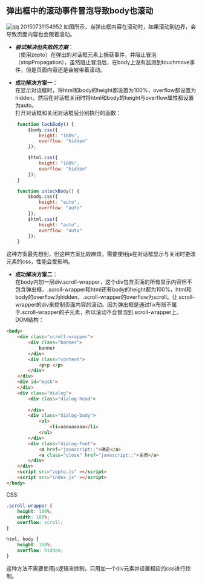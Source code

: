 弹出框中的滚动事件冒泡导致body也滚动
---
![qq 20150731154952](https://cloud.githubusercontent.com/assets/4986245/9002924/e2194690-379b-11e5-991b-a7cfaa111e4b.png)
如图所示，当弹出框内容在滚动时，如果滚动到边界，会导致页面内容也会跟着滚动。

* ***尝试解决但失败的方案***：  
（使用zepto）在弹出的对话框元素上捕获事件，并阻止冒泡（stopPropagation），虽然阻止冒泡后，在body上没有监测到touchmove事件，但是页面内容还是会被带着滚动。  

* **成功解决方案一**：  
在显示对话框时，将html和body的height都设置为100%，overflow都设置为hidden，然后在对话框关闭时将html和body的height与overflow属性都设置为auto。  
打开对话框和关闭对话框后分别执行的函数：
```javascript
    function lockBody() {
        $body.css({
            height: "100%",
            overflow: "hidden"
        });

        $html.css({
            height: "100%",
            overflow: "hidden"
        });
    }

    function unlockBody() {
        $body.css({
            height: "auto",
            overflow: "auto"
        });
        $html.css({
            height: "auto",
            overflow: "auto"
        });
    }
```
这种方案最先想到，但这种方案比较麻烦，需要使用js在对话框显示与关闭时更改元素的css，性能会受影响。

* **成功解决方案二**：  
在body内加一层div.scroll-wrapper，这个div包含页面的所有显示内容但不包含弹出框，.scroll-wrapper和html还有body的height都为100%，html和body的overflow为hidden，.scroll-wrapper的overflow为scroll。让.scroll-wrapper的div来控制页面内容的滚动。因为弹出框是通过fix布局不属于.scroll-wrapper的子元素，所以滚动不会冒泡到.scroll-wrapper上。  
DOM结构：
```html
<body>
    <div class="scroll-wrapper">
        <div class="banner">
            banner
        </div>
        <div class="content">
            <p>p </p>
        </div>
    </div>
    <div id="mask">
    </div>
    <div class="dialog">
        <div class="dialog-head">
            
        </div>
        <div class="dialog-body">
            <ul>
                <li>aaaaaaaaa</li>
            </ul>
        </div>
        <div class="dialog-foot">
            <a href="javascript:;">确定</a>
            <a class="close" href="javascript:;">关闭</a>
        </div>
    </div>
    <script src="zepto.js" ></script>
    <script src="index.js" ></script>
</body>
```
CSS:
```css
.scroll-wrapper {
    height: 100%;
    width: 100%;
    overflow: scroll;
}

html, body {
    height: 100%;
    overflow: hidden;
}
```
这种方法不需要使用js逻辑来控制，只用加一个div元素并设置相应的css进行控制。
